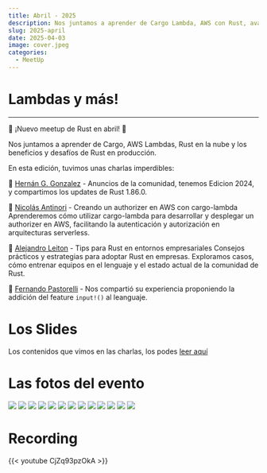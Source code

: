 ```yaml
---
title: Abril - 2025
description: Nos juntamos a aprender de Cargo Lambda, AWS con Rust, avances en Enterprise y un invitador sorpresa!
slug: 2025-april
date: 2025-04-03
image: cover.jpeg
categories:
  - MeetUp
---
```

# Lambdas y más!
---
📢 ¡Nuevo meetup de Rust en abril! 🚀

Nos juntamos a aprender de Cargo, AWS Lambdas, Rust en la nube y los beneficios y desafíos de Rust en producción.

En esta edición, tuvimos unas charlas imperdibles:

🔹 [Hernán G. Gonzalez](https://www.linkedin.com/in/nicolas-antinori/) - Anuncios de la comunidad, tenemos Edicion 2024, y compartimos los updates de Rust 1.86.0.

🔹 [Nicolás Antinori](https://www.linkedin.com/in/nicolas-antinori/) - Creando un authorizer en AWS con cargo-lambda
Aprenderemos cómo utilizar cargo-lambda para desarrollar y desplegar un authorizer en AWS, facilitando la autenticación y autorización en arquitecturas serverless.

🔹 [Alejandro Leiton](https://www.linkedin.com/in/alejandro-leiton/) - Tips para Rust en entornos empresariales
Consejos prácticos y estrategias para adoptar Rust en empresas. Exploramos casos, cómo entrenar equipos en el lenguaje y el estado actual de la comunidad de Rust.

🔹 [Fernando Pastorelli](https://www.linkedin.com/in/fernando-pastorelli/) - Nos compartió su experiencia proponiendo la addición del feature `input!()` al leanguaje.

# Los Slides
Los contenidos que vimos en las charlas, los podes [leer aquí](slides.pdf)

# Las fotos del evento

![](pics/2.jpeg) ![](pics/3.jpeg) 
![](pics/5.jpeg) ![](pics/6.jpeg)
![](pics/7.jpeg) ![](pics/8.jpeg)
![](pics/9.jpeg) ![](pics/10.jpeg)
![](pics/11.jpeg) ![](pics/12.jpeg)
![](pics/13.jpeg) ![](pics/14.jpeg)
![](pics/15.jpeg)

# Recording
{{< youtube CjZq93pzOkA >}}